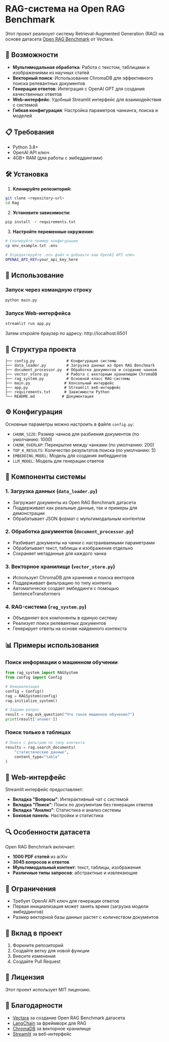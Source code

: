# RAG-система на Open RAG Benchmark

Этот проект реализует систему Retrieval-Augmented Generation (RAG) на основе датасета [Open RAG Benchmark](https://github.com/vectara/open-rag-bench) от Vectara.

## 🚀 Возможности

- **Мультимодальная обработка**: Работа с текстом, таблицами и изображениями из научных статей
- **Векторный поиск**: Использование ChromaDB для эффективного поиска релевантных документов
- **Генерация ответов**: Интеграция с OpenAI GPT для создания качественных ответов
- **Web-интерфейс**: Удобный Streamlit интерфейс для взаимодействия с системой
- **Гибкая конфигурация**: Настройка параметров чанкинга, поиска и моделей

## 📋 Требования

- Python 3.8+
- OpenAI API ключ
- 4GB+ RAM (для работы с эмбеддингами)

## 🛠️ Установка

1. **Клонируйте репозиторий:**
```bash
git clone <repository-url>
cd Rag
```

2. **Установите зависимости:**
```bash
pip install -r requirements.txt
```

3. **Настройте переменные окружения:**
```bash
# Скопируйте пример конфигурации
cp env_example.txt .env

# Отредактируйте .env файл и добавьте ваш OpenAI API ключ
OPENAI_API_KEY=your_api_key_here
```

## 🎯 Использование

### Запуск через командную строку

```bash
python main.py
```

### Запуск Web-интерфейса

```bash
streamlit run app.py
```

Затем откройте браузер по адресу: http://localhost:8501

## 📁 Структура проекта

```
├── config.py              # Конфигурация системы
├── data_loader.py         # Загрузка данных из Open RAG Benchmark
├── document_processor.py  # Обработка документов и создание чанков
├── vector_store.py        # Работа с векторным хранилищем ChromaDB
├── rag_system.py          # Основной класс RAG-системы
├── main.py               # Консольный интерфейс
├── app.py                # Streamlit веб-интерфейс
├── requirements.txt      # Зависимости Python
└── README.md            # Документация
```

## ⚙️ Конфигурация

Основные параметры можно настроить в файле `config.py`:

- `CHUNK_SIZE`: Размер чанков для разбиения документов (по умолчанию: 1000)
- `CHUNK_OVERLAP`: Перекрытие между чанками (по умолчанию: 200)
- `TOP_K_RESULTS`: Количество результатов поиска (по умолчанию: 5)
- `EMBEDDING_MODEL`: Модель для создания эмбеддингов
- `LLM_MODEL`: Модель для генерации ответов

## 🔧 Компоненты системы

### 1. Загрузка данных (`data_loader.py`)
- Загружает документы из Open RAG Benchmark датасета
- Поддерживает как реальные данные, так и примеры для демонстрации
- Обрабатывает JSON формат с мультимодальным контентом

### 2. Обработка документов (`document_processor.py`)
- Разбивает документы на чанки с настраиваемыми параметрами
- Обрабатывает текст, таблицы и изображения отдельно
- Сохраняет метаданные для каждого чанка

### 3. Векторное хранилище (`vector_store.py`)
- Использует ChromaDB для хранения и поиска векторов
- Поддерживает фильтрацию по типу контента
- Автоматически создает эмбеддинги с помощью SentenceTransformers

### 4. RAG-система (`rag_system.py`)
- Объединяет все компоненты в единую систему
- Реализует поиск релевантных документов
- Генерирует ответы на основе найденного контекста

## 📊 Примеры использования

### Поиск информации о машинном обучении
```python
from rag_system import RAGSystem
from config import Config

# Инициализация
config = Config()
rag = RAGSystem(config)
rag.initialize_system()

# Задаем вопрос
result = rag.ask_question("Что такое машинное обучение?")
print(result['answer'])
```

### Поиск только в таблицах
```python
# Поиск с фильтром по типу контента
results = rag.search_documents(
    "статистические данные", 
    content_type="table"
)
```

## 🎨 Web-интерфейс

Streamlit интерфейс предоставляет:

- **Вкладка "Вопросы"**: Интерактивный чат с системой
- **Вкладка "Поиск"**: Поиск по документам без генерации ответов
- **Вкладка "Анализ"**: Статистика и анализ системы
- **Боковая панель**: Настройки и статистика

## 🔍 Особенности датасета

Open RAG Benchmark включает:
- **1000 PDF статей** из arXiv
- **3045 вопросов и ответов**
- **Мультимодальный контент**: текст, таблицы, изображения
- **Различные типы запросов**: абстрактные и извлекающие

## 🚧 Ограничения

- Требует OpenAI API ключ для генерации ответов
- Первая инициализация может занять время (загрузка модели эмбеддингов)
- Размер векторной базы данных растет с количеством документов

## 🤝 Вклад в проект

1. Форкните репозиторий
2. Создайте ветку для новой функции
3. Внесите изменения
4. Создайте Pull Request

## 📄 Лицензия

Этот проект использует MIT лицензию.

## 🙏 Благодарности

- [Vectara](https://github.com/vectara/open-rag-bench) за создание Open RAG Benchmark датасета
- [LangChain](https://github.com/langchain-ai/langchain) за фреймворк для RAG
- [ChromaDB](https://github.com/chroma-core/chroma) за векторное хранилище
- [Streamlit](https://github.com/streamlit/streamlit) за веб-интерфейс
